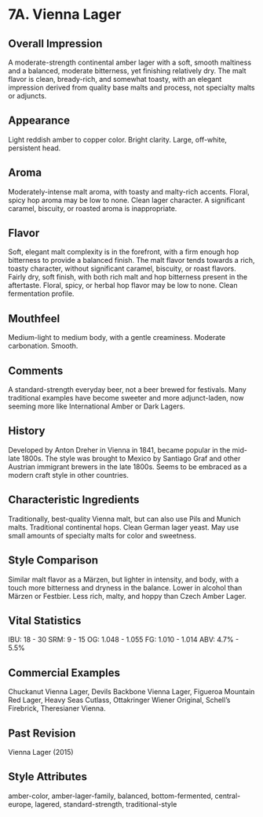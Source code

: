 # 7A. Vienna Lager

## Overall Impression

A moderate-strength continental amber lager with a soft, smooth maltiness and a balanced, moderate bitterness, yet finishing relatively dry. The malt flavor is clean, bready-rich, and somewhat toasty, with an elegant impression derived from quality base malts and process, not specialty malts or adjuncts.

## Appearance

Light reddish amber to copper color. Bright clarity. Large, off-white, persistent head.

## Aroma

Moderately-intense malt aroma, with toasty and malty-rich accents. Floral, spicy hop aroma may be low to none. Clean lager character. A significant caramel, biscuity, or roasted aroma is inappropriate.

## Flavor

Soft, elegant malt complexity is in the forefront, with a firm enough hop bitterness to provide a balanced finish. The malt flavor tends towards a rich, toasty character, without significant caramel, biscuity, or roast flavors. Fairly dry, soft finish, with both rich malt and hop bitterness present in the aftertaste. Floral, spicy, or herbal hop flavor may be low to none. Clean fermentation profile.

## Mouthfeel

Medium-light to medium body, with a gentle creaminess. Moderate carbonation. Smooth.

## Comments

A standard-strength everyday beer, not a beer brewed for festivals. Many traditional examples have become sweeter and more adjunct-laden, now seeming more like International Amber or Dark Lagers.

## History

Developed by Anton Dreher in Vienna in 1841, became popular in the mid-late 1800s. The style was brought to Mexico by Santiago Graf and other Austrian immigrant brewers in the late 1800s. Seems to be embraced as a modern craft style in other countries.

## Characteristic Ingredients

Traditionally, best-quality Vienna malt, but can also use Pils and Munich malts. Traditional continental hops. Clean German lager yeast. May use small amounts of specialty malts for color and sweetness.

## Style Comparison

Similar malt flavor as a Märzen, but lighter in intensity, and body, with a touch more bitterness and dryness in the balance. Lower in alcohol than Märzen or Festbier. Less rich, malty, and hoppy than Czech Amber Lager.

## Vital Statistics

IBU: 18 - 30
SRM: 9 - 15
OG: 1.048 - 1.055
FG: 1.010 - 1.014
ABV: 4.7% - 5.5%

## Commercial Examples

Chuckanut Vienna Lager, Devils Backbone Vienna Lager, Figueroa Mountain Red Lager, Heavy Seas Cutlass, Ottakringer Wiener Original, Schell’s Firebrick, Theresianer Vienna.

## Past Revision

Vienna Lager (2015)

## Style Attributes

amber-color, amber-lager-family, balanced, bottom-fermented, central-europe, lagered, standard-strength, traditional-style